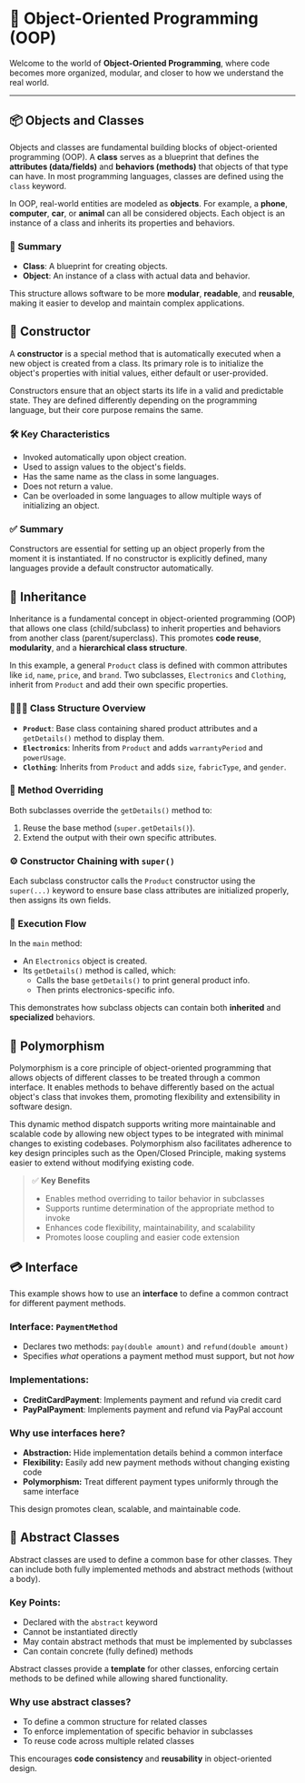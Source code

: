 # 🧠 Object-Oriented Programming (OOP)

Welcome to the world of **Object-Oriented Programming**, where code becomes more organized, modular, and closer to how we understand the real world.

---

## 📦 Objects and Classes

Objects and classes are fundamental building blocks of object-oriented programming (OOP). A **class** serves as a blueprint that defines the **attributes (data/fields)** and **behaviors (methods)** that objects of that type can have. In most programming languages, classes are defined using the `class` keyword.

In OOP, real-world entities are modeled as **objects**. For example, a **phone**, **computer**, **car**, or **animal** can all be considered objects. Each object is an instance of a class and inherits its properties and behaviors.

### 📝 Summary

- **Class**: A blueprint for creating objects.
- **Object**: An instance of a class with actual data and behavior.

This structure allows software to be more **modular**, **readable**, and **reusable**, making it easier to develop and maintain complex applications.

## 🔧 Constructor

A **constructor** is a special method that is automatically executed when a new object is created from a class. Its primary role is to initialize the object's properties with initial values, either default or user-provided.

Constructors ensure that an object starts its life in a valid and predictable state. They are defined differently depending on the programming language, but their core purpose remains the same.

### 🛠️ Key Characteristics

- Invoked automatically upon object creation.
- Used to assign values to the object's fields.
- Has the same name as the class in some languages.
- Does not return a value.
- Can be overloaded in some languages to allow multiple ways of initializing an object.

### ✅ Summary

Constructors are essential for setting up an object properly from the moment it is instantiated. If no constructor is explicitly defined, many languages provide a default constructor automatically.

## 🧬 Inheritance

Inheritance is a fundamental concept in object-oriented programming (OOP) that allows one class (child/subclass) to inherit properties and behaviors from another class (parent/superclass). This promotes **code reuse**, **modularity**, and a **hierarchical class structure**.

In this example, a general `Product` class is defined with common attributes like `id`, `name`, `price`, and `brand`. Two subclasses, `Electronics` and `Clothing`, inherit from `Product` and add their own specific properties.

### 👨‍👩‍👧 Class Structure Overview

- **`Product`**: Base class containing shared product attributes and a `getDetails()` method to display them.
- **`Electronics`**: Inherits from `Product` and adds `warrantyPeriod` and `powerUsage`.
- **`Clothing`**: Inherits from `Product` and adds `size`, `fabricType`, and `gender`.

### 🔁 Method Overriding

Both subclasses override the `getDetails()` method to:
1. Reuse the base method (`super.getDetails()`).
2. Extend the output with their own specific attributes.

### ⚙️ Constructor Chaining with `super()`

Each subclass constructor calls the `Product` constructor using the `super(...)` keyword to ensure base class attributes are initialized properly, then assigns its own fields.

### 🧪 Execution Flow

In the `main` method:
- An `Electronics` object is created.
- Its `getDetails()` method is called, which:
  - Calls the base `getDetails()` to print general product info.
  - Then prints electronics-specific info.

This demonstrates how subclass objects can contain both **inherited** and **specialized** behaviors.

## 🔁 Polymorphism

Polymorphism is a core principle of object-oriented programming that allows objects of different classes to be treated through a common interface. It enables methods to behave differently based on the actual object's class that invokes them, promoting flexibility and extensibility in software design.

This dynamic method dispatch supports writing more maintainable and scalable code by allowing new object types to be integrated with minimal changes to existing codebases. Polymorphism also facilitates adherence to key design principles such as the Open/Closed Principle, making systems easier to extend without modifying existing code.

> ✅ **Key Benefits**
> - Enables method overriding to tailor behavior in subclasses  
> - Supports runtime determination of the appropriate method to invoke  
> - Enhances code flexibility, maintainability, and scalability  
> - Promotes loose coupling and easier code extension

## 💳 Interface

This example shows how to use an **interface** to define a common contract for different payment methods.

### Interface: `PaymentMethod`
- Declares two methods: `pay(double amount)` and `refund(double amount)`
- Specifies *what* operations a payment method must support, but not *how*

### Implementations:
- **CreditCardPayment**: Implements payment and refund via credit card
- **PayPalPayment**: Implements payment and refund via PayPal account

### Why use interfaces here?
- **Abstraction:** Hide implementation details behind a common interface  
- **Flexibility:** Easily add new payment methods without changing existing code  
- **Polymorphism:** Treat different payment types uniformly through the same interface

This design promotes clean, scalable, and maintainable code.

## 📄 Abstract Classes

Abstract classes are used to define a common base for other classes. They can include both fully implemented methods and abstract methods (without a body).

### Key Points:
- Declared with the `abstract` keyword
- Cannot be instantiated directly
- May contain abstract methods that must be implemented by subclasses
- Can contain concrete (fully defined) methods

Abstract classes provide a **template** for other classes, enforcing certain methods to be defined while allowing shared functionality.

### Why use abstract classes?
- To define a common structure for related classes
- To enforce implementation of specific behavior in subclasses
- To reuse code across multiple related classes

This encourages **code consistency** and **reusability** in object-oriented design.

